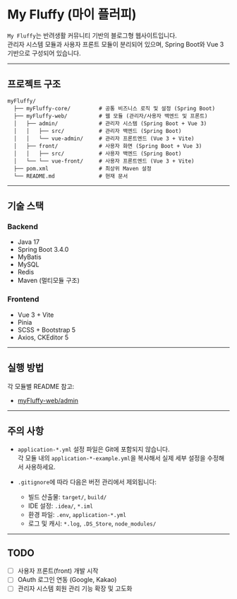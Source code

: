 # My Fluffy (마이 플러피)

`My Fluffy`는 반려생활 커뮤니티 기반의 블로그형 웹사이트입니다.  
관리자 시스템 모듈과 사용자 프론트 모듈이 분리되어 있으며, Spring Boot와 Vue 3 기반으로 구성되어 있습니다.

---

## 프로젝트 구조

```
myFluffy/
  ├── myFluffy-core/         # 공통 비즈니스 로직 및 설정 (Spring Boot)
  ├── myFluffy-web/          # 웹 모듈 (관리자/사용자 백엔드 및 프론트)
  │   ├── admin/             # 관리자 시스템 (Spring Boot + Vue 3)
  │   │   ├── src/           # 관리자 백엔드 (Spring Boot)
  │   │   └── vue-admin/     # 관리자 프론트엔드 (Vue 3 + Vite)
  │   ├── front/             # 사용자 화면 (Spring Boot + Vue 3)
  │   │   ├── src/           # 사용자 백엔드 (Spring Boot)
  │   └── └── vue-front/     # 사용자 프론트엔드 (Vue 3 + Vite)
  ├── pom.xml                # 최상위 Maven 설정
  └── README.md              # 현재 문서
```

---

## 기술 스택

### Backend
- Java 17
- Spring Boot 3.4.0
- MyBatis
- MySQL
- Redis
- Maven (멀티모듈 구조)

### Frontend
- Vue 3 + Vite
- Pinia
- SCSS + Bootstrap 5
- Axios, CKEditor 5

---

## 실행 방법

각 모듈별 README 참고:

- [myFluffy-web/admin](./myFluffy-web/admin/README.md)

---

## 주의 사항

- `application-*.yml` 설정 파일은 Git에 포함되지 않습니다.  
  각 모듈 내의 `application-*-example.yml`을 복사해서 실제 세부 설정을 수정해서 사용하세요.

- `.gitignore`에 따라 다음은 버전 관리에서 제외됩니다:
  - 빌드 산출물: `target/`, `build/`
  - IDE 설정: `.idea/`, `*.iml`
  - 환경 파일: `.env`, `application-*.yml`
  - 로그 및 캐시: `*.log`, `.DS_Store`, `node_modules/`

---

## TODO

- [ ] 사용자 프론트(front) 개발 시작
- [ ] OAuth 로그인 연동 (Google, Kakao)
- [ ] 관리자 시스템 회원 관리 기능 확장 및 고도화

